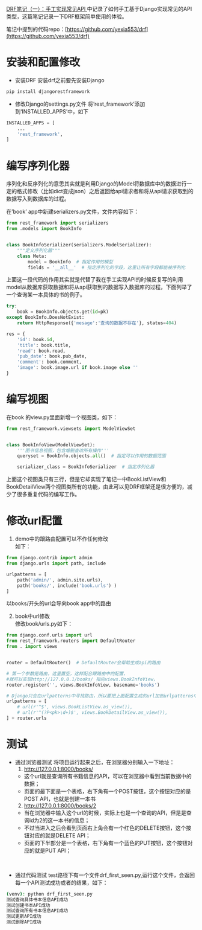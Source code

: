 [DRF笔记（一）：手工实现常见API ](http://www.panzhixiang.cn/article/2021/9/8/42.html) 中记录了如何手工基于Django实现常见的API类型，这篇笔记记录一下DRF框架简单使用的体验。  

笔记中提到的代码repo：[https://github.com/yexia553/drf](https://github.com/yexia553/drf)

# 安装和配置修改
* 安装DRF
安装drf之前要先安装Django  
```sh
pip install djangorestframework
``` 

* 修改Django的settings.py文件
将’rest_framework’添加到‘INSTALLED_APPS’中，如下  
```python
INSTALLED_APPS = [
    ...
    'rest_framework',
]
```

# 编写序列化器
序列化和反序列化的意思其实就是利用Django的Model将数据库中的数据进行一定的格式修改（比如dict变成json）之后返回给api请求者和将从api请求获取到的数据写入到数据库的过程。 

在’book’ app中新建serializers.py文件，文件内容如下：
```python
from rest_framework import serializers
from .models import BookInfo


class BookInfoSerializer(serializers.ModelSerializer):
    """定义序列化器"""
    class Meta:
        model = BookInfo  # 指定作用的模型
        fields = '__all__'  # 指定序列化的字段，这里让所有字段都能被序列化
```
上面这一段代码的作用其实就是代替了我在手工实现API的时候反复写的利用model从数据库获取数据和将从api获取到的数据写入数据库的过程，下面列举了一个查询某一本具体的书的例子。  
```python
try:
    book = BookInfo.objects.get(id=pk)
except BookInfo.DoesNotExist:
    return HttpResponse({'mesage':'查询的数据不存在'}, status=404)

res = {
    'id': book.id,
    'title': book.title,
    'read': book.read,
    'pub_date': book.pub_date,
    'comment': book.comment,
    'image': book.image.url if book.image else ''
}
```  

# 编写视图
在book 的view.py里面新增一个视图类，如下：  
```python
from rest_framework.viewsets import ModelViewSet


class BookInfoView(ModelViewSet):
    '''图书信息视图，包含增删查改所有操作'''
    queryset = BookInfo.objects.all()  # 指定可以作用的数据范围

    serializer_class = BookInfoSerializer  # 指定序列化器
```
上面这个视图类只有三行，但是它却实现了笔记一中BookListView和BookDetailView两个视图类所有的功能，由此可以见DRF框架还是很方便的，减少了很多重复代码的编写工作。  

# 修改url配置
1. demo中的跟路由配置可以不作任何修改  
如下：  
```python
from django.contrib import admin
from django.urls import path, include

urlpatterns = [
    path('admin/', admin.site.urls),
    path('books/', include('book.urls') )
]
```
以books/开头的url会导向book app中的路由

2. book中url修改  
修改book/urls.py如下：  
```python
from django.conf.urls import url
from rest_framework.routers import DefaultRouter
from . import views


router = DefaultRouter()  # DefaultRouter会帮助生成api的路由

# 第一个参数是路由，这里置空，这样配合跟路由中的配置，
#就可以实现http://127.0.0.1/books/ 指向views.BookInfoView，
router.register('', views.BookInfoView, basename='books')

# Django只会在urlpatterns中寻找路由，所以要把上面配置生成的url加到urlpatterns中
urlpatterns = [
    # url(r'^$', views.BookListView.as_view()),
    # url(r'^(?P<pk>\d+)$', views.BookDetailView.as_view()),
] + router.urls
```

# 测试
* 通过浏览器测试
将项目运行起来之后，在浏览器分别输入一下地址：  
  1. http://127.0.0.1:8000/books/  
  * 这个url就是查询所有书籍信息的API，可以在浏览器中看到当前数据中的数据；  
  * 页面的最下面是一个表格，右下角有一个POST按钮，这个按钮对应的是POST API，也就是创建一本书
  2. http://127.0.0.1:8000/books/2
  * 当在浏览器中输入这个url的时候，实际上也是一个查询的API，但是是查询id为2的这一本书的信息；  
  * 不过当进入之后会看到页面右上角会有一个红色的DELETE按钮，这个按钮对应的就是DELETE API；  
  * 页面的下半部分是一个表格，右下角有一个蓝色的PUT按钮，这个按钮对应的就是PUT API；  
</br>

* 通过代码测试
test路径下有一个文件drf_first_seen.py,运行这个文件，会返回每一个API测试成功或者的结果，如下：  
```sh
(venv): python drf_first_seen.py 
测试查询具体书本信息API成功
测试创建书本API成功
测试查询所有书本信息API成功
测试更新API成功
测试删除API成功
```

